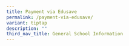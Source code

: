 ```yaml
---
title: Payment via Edusave
permalink: /payment-via-edusave/
variant: tiptap
description: ""
third_nav_title: General School Information
---
```

